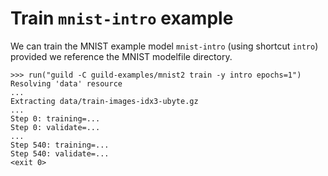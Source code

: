 # Train `mnist-intro` example

We can train the MNIST example model `mnist-intro` (using shortcut
`intro`) provided we reference the MNIST modelfile directory.

    >>> run("guild -C guild-examples/mnist2 train -y intro epochs=1")
    Resolving 'data' resource
    ...
    Extracting data/train-images-idx3-ubyte.gz
    ...
    Step 0: training=...
    Step 0: validate=...
    ...
    Step 540: training=...
    Step 540: validate=...
    <exit 0>

